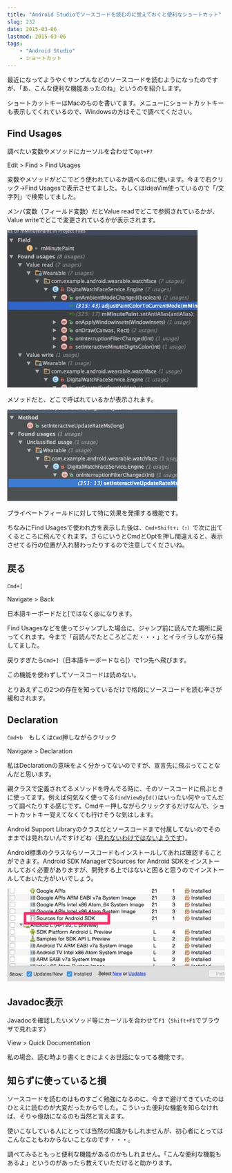 ```yaml
---
title: "Android Studioでソースコードを読むのに覚えておくと便利なショートカット"
slug: 232
date: 2015-03-06
lastmod: 2015-03-06
tags:
    - "Android Studio"
    - ショートカット
---
```


最近になってようやくサンプルなどのソースコードを読むようになったのですが、「あ、こんな便利な機能あったのね」というのを紹介します。

ショートカットキーはMacのものを書いてます。メニューにショートカットキーも表示してくれているので、Windowsの方はそこで調べてください。


## Find Usages


調べたい変数やメソッドにカーソルを合わせて`Opt+F7`

Edit > Find > Find Usages

変数やメソッドがどこでどう使われているか調べるのに使います。今まで右クリック→Find Usagesで表示させてました。もしくはIdeaVim使っているので「/文字列」で検索してました。

メンバ変数（フィールド変数）だとValue readでどこで参照されているかが、Value writeでどこで変更されているかが表示されます。

![フィールド変数でFind Usages](6aa35c21f65518e9d818e05abf0b6750.jpg)

メソッドだと、どこで呼ばれているかが表示されます。

![メソッドでFind Usages](84f73496607a48d729f8dda18b448ef31.jpg)

プライベートフィールドに対して特に効果を発揮する機能です。

ちなみにFind Usagesで使われ方を表示した後は、`Cmd+Shift+↓（↑）`で次に出てくるところに飛んでくれます。さらにいうとCmdとOptを押し間違えると、表示させてる行の位置が入れ替わったりするので注意してくださいね。


## 戻る


`Cmd+[`

Navigate > Back

日本語キーボードだと[ではなく@になります。

Find Usagesなどを使ってジャンプした場合に、ジャンプ前に読んでた場所に戻ってくれます。今まで「前読んでたところどこだ・・・」とイライラしながら探してました。

戻りすぎたら`Cmd+]`（日本語キーボードなら[）で1つ先へ飛びます。

この機能を使わずしてソースコードは読めない。

とりあえずこの2つの存在を知っているだけで格段にソースコードを読む辛さが緩和されます。


## Declaration


`Cmd+b`　もしくは`Cmd`押しながらクリック

Navigate > Declaration

私はDeclarationの意味をよく分かってないのですが、宣言先に飛ぶってことなんだと思います。

親クラスで定義されてるメソッドを呼んでる時に、そのソースコードに飛ぶときに使ってます。例えば何気なく使ってる`findViewById()`はいったい何やってんだって調べたりする感じです。Cmdキー押しながらクリックするだけなんで、ショートカットキー覚えてなくても行けそうな気はします。

Android Support Libraryのクラスだとソースコードまで付属してないのでそのままでは見れないんですけどね（<a href="http://vcs.hatenablog.com/entry/android-app/support-library-sources-on-android-studio">見れないわけではないようです</a>）。

Android標準のクラスならソースコードもインストールしてあれば確認することができます。Android SDK ManagerでSources for Android SDKをインストールしておく必要がありますが、開発する上ではないと困ると思うのでインストールしておいた方がいいでしょう。

![SDK ManagerでSources for Android SDKをインストールしておく](b65d1748457b3df058739feacaac6c831.jpg)


## Javadoc表示


Javadocを確認したいメソッド等にカーソルを合わせて`F1`（`Shift+F1`でブラウザで見れます）

View > Quick Documentation

私の場合、読む時より書くときによくお世話になってる機能です。


## 知らずに使っていると損


ソースコードを読むのはものすごく勉強になるのに、今まで避けてきていたのはひとえに読むのが大変だったからでした。こういった便利な機能を知らなければ、そりゃ億劫になるのも当然と言えます。

使いこなしている人にとっては当然の知識かもしれませんが、初心者にとってはこんなこともわからないことなのです・・・。

調べてみるともっと便利な機能があるのかもしれません。「こんな便利な機能もあるよ」というのがあったら教えていただけると助かります。


  